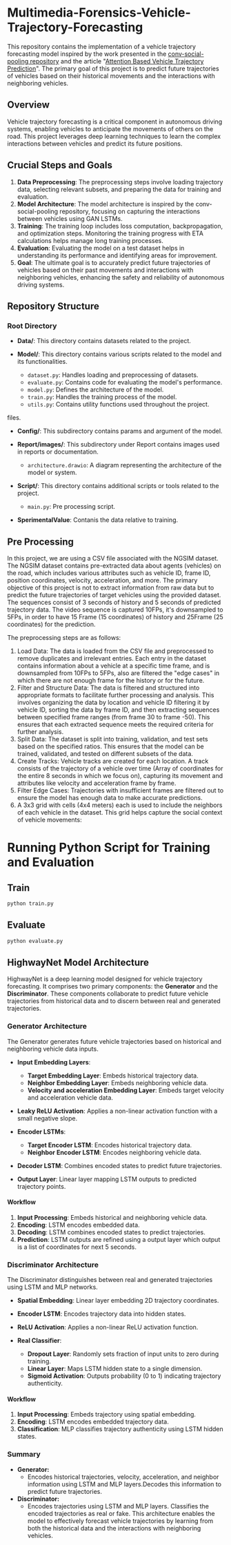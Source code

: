 # Multimedia-Forensics-Vehicle-Trajectory-Forecasting

This repository contains the implementation of a vehicle trajectory forecasting model inspired by the work presented in the [conv-social-pooling repository](https://github.com/nachiket92/conv-social-pooling/blob/master) and the article "[Attention Based Vehicle Trajectory Prediction](https://inria.hal.science/hal-02543967/document)". The primary goal of this project is to predict future trajectories of vehicles based on their historical movements and the interactions with neighboring vehicles.

## Overview

Vehicle trajectory forecasting is a critical component in autonomous driving systems, enabling vehicles to anticipate the movements of others on the road. This project leverages deep learning techniques to learn the complex interactions between vehicles and predict its future positions.

## Crucial Steps and Goals

1. **Data Preprocessing**: The preprocessing steps involve loading trajectory data, selecting relevant subsets, and preparing the data for training and evaluation.
2. **Model Architecture**: The model architecture is inspired by the conv-social-pooling repository, focusing on capturing the interactions between vehicles using GAN LSTMs.
3. **Training**: The training loop includes loss computation, backpropagation, and optimization steps. Monitoring the training progress with ETA calculations helps manage long training processes.
4. **Evaluation**: Evaluating the model on a test dataset helps in understanding its performance and identifying areas for improvement.
5. **Goal**: The ultimate goal is to accurately predict future trajectories of vehicles based on their past movements and interactions with neighboring vehicles, enhancing the safety and reliability of autonomous driving systems.

## Repository Structure

### Root Directory

- **Data/**: This directory contains datasets related to the project.
- **Model/**: This directory contains various scripts related to the model and its functionalities.

  - `dataset.py`: Handles loading and preprocessing of datasets.
  - `evaluate.py`: Contains code for evaluating the model's performance.
  - `model.py`: Defines the architecture of the model.
  - `train.py`: Handles the training process of the model.
  - `utils.py`: Contains utility functions used throughout the project.

 files.

- **Config/**: This subdirectory contains params and argument of the model.
- **Report/images/**: This subdirectory under Report contains images used in reports or documentation.

  - `architecture.drawio`: A diagram representing the architecture of the model or system.
- **Script/**: This directory contains additional scripts or tools related to the project.

  - `main.py`: Pre processing script.
- **SperimentalValue**: Contanis the data relative to training.

## Pre Processing

In this project, we are using a CSV file associated with the NGSIM dataset. The NGSIM dataset contains pre-extracted data about agents (vehicles) on the road, which includes various attributes such as vehicle ID, frame ID, position coordinates, velocity, acceleration, and more. The primary objective of this project is not to extract information from raw data but to predict the future trajectories of target vehicles using the provided dataset. The sequences consist of 3 seconds of history and 5 seconds of predicted trajectory data. The video sequence is captured 10FPs, it's downsampled to 5FPs, in order to have 15 Frame (15 coordinates) of history and 25Frame (25 coordinates) for the prediction.

The preprocessing steps are as follows:

1. Load Data: The data is loaded from the CSV file and preprocessed to remove duplicates and irrelevant entries. Each entry in the dataset contains information about a vehicle at a specific time frame, and is downsampled from 10FPs to 5FPs, also are filtered the "edge cases" in which there are not enough frame for the history or for the future.
2. Filter and Structure Data: The data is filtered and structured into appropriate formats to facilitate further processing and analysis. This involves organizing the data by location and vehicle ID filtering it by vehicle ID, sorting the data by frame ID, and then extracting sequences between specified frame ranges (from frame 30 to frame -50). This ensures that each extracted sequence meets the required criteria for further analysis.
3. Split Data: The dataset is split into training, validation, and test sets based on the specified ratios. This ensures that the model can be trained, validated, and tested on different subsets of the data.
4. Create Tracks: Vehicle tracks are created for each location. A track consists of the trajectory of a vehicle over time (Array of coordinates for the entire 8 seconds in which we focus on), capturing its movement and attributes like velocity and acceleration frame by frame.
5. Filter Edge Cases: Trajectories with insufficient frames are filtered out to ensure the model has enough data to make accurate predictions.
6. A 3x3 grid with cells (4x4 meters) each is used to include the neighbors of each vehicle in the dataset. This grid helps capture the social context of vehicle movements:

<!-- ## Extraction From Video Sequence
For completeness, we have also considered a model based on YOLO for extracting information from video sequences. YOLO is a state-of-the-art, real-time object detection system that can identify and locate multiple objects in video frames with high accuracy. -->

# Running Python Script for Training and Evaluation

## Train

```bash
python train.py
```

## Evaluate

```bash
python evaluate.py
```

## HighwayNet Model Architecture

HighwayNet is a deep learning model designed for vehicle trajectory forecasting. It comprises two primary components: the **Generator** and the **Discriminator**. These components collaborate to predict future vehicle trajectories from historical data and to discern between real and generated trajectories.

### Generator Architecture

The Generator generates future vehicle trajectories based on historical and neighboring vehicle data inputs.

- **Input Embedding Layers**:

  - **Target Embedding Layer**: Embeds historical trajectory data.
  - **Neighbor Embedding Layer**: Embeds neighboring vehicle data.
  -  **Velocity and acceleration Embedding Layer**: Embeds target velocity and acceleration vehicle data.
- **Leaky ReLU Activation**: Applies a non-linear activation function with a small negative slope.
- **Encoder LSTMs**:

  - **Target Encoder LSTM**: Encodes historical trajectory data.
  - **Neighbor Encoder LSTM**: Encodes neighboring vehicle data.
- **Decoder LSTM**: Combines encoded states to predict future trajectories.
- **Output Layer**: Linear layer mapping LSTM outputs to predicted trajectory points.

#### Workflow

1. **Input Processing**: Embeds historical and neighboring vehicle data.
2. **Encoding**: LSTM encodes embedded data.
3. **Decoding**: LSTM combines encoded states to predict trajectories.
4. **Prediction**: LSTM outputs are refined using a output layer which output is a list of coordinates for next 5 seconds.

### Discriminator Architecture

The Discriminator distinguishes between real and generated trajectories using LSTM and MLP networks.

- **Spatial Embedding**: Linear layer embedding 2D trajectory coordinates.
- **Encoder LSTM**: Encodes trajectory data into hidden states.
- **ReLU Activation**: Applies a non-linear ReLU activation function.
- **Real Classifier**:

  - **Dropout Layer**: Randomly sets fraction of input units to zero during training.
  - **Linear Layer**: Maps LSTM hidden state to a single dimension.
  - **Sigmoid Activation**: Outputs probability (0 to 1) indicating trajectory authenticity.

#### Workflow

1. **Input Processing**: Embeds trajectory using spatial embedding.
2. **Encoding**: LSTM encodes embedded trajectory data.
3. **Classification**: MLP classifies trajectory authenticity using LSTM hidden states.

### Summary

- **Generator:**
  - Encodes historical trajectories, velocity, acceleration, and neighbor information using LSTM and MLP layers.Decodes this information to predict future trajectories.
- **Discriminator:**
  - Encodes trajectories using LSTM and MLP layers.
    Classifies the encoded trajectories as real or fake.
    This architecture enables the model to effectively forecast vehicle trajectories by learning from both the historical data and the interactions with neighboring vehicles.
